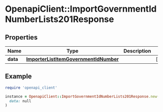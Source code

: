 # OpenapiClient::ImportGovernmentIdNumberLists201Response

## Properties

| Name | Type | Description | Notes |
| ---- | ---- | ----------- | ----- |
| **data** | [**ImporterListItemGovernmentIdNumber**](ImporterListItemGovernmentIdNumber.md) |  | [optional] |

## Example

```ruby
require 'openapi_client'

instance = OpenapiClient::ImportGovernmentIdNumberLists201Response.new(
  data: null
)
```

